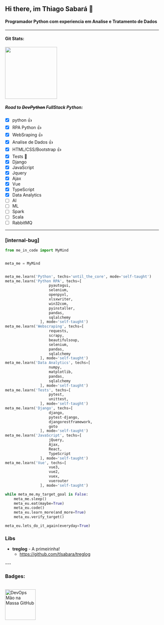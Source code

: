 ## Hi there, im Thiago Sabará 👋
#### Programador Python com experiencia em Analise e Tratamento de Dados 
---

#### Git Stats:
<div align="left">
  <a href="https://www.linkedin.com/in/tlsabara/">
  <img height="170em" src="https://github-readme-stats.vercel.app/api?username=tlsabara&show_icons=true&theme=slateorange&include_all_commits=true&count_private=true"/> 
  </a>
</div>

##### Road to ~~DevPython~~ FullStack Python: 
- [x] python :+1:
- [x] RPA Python :+1:
- [x] WebSraping :+1:
- [x] Analise de Dados :+1:
- [x] HTML/CSS/Bootstrap :+1:
- [x] Tests 🎯
- [x] Django
- [x] JavaScript
- [x] Jquery
- [x] Ajax
- [X] Vue
- [x] TypeScript
- [x] Data Analytics
- [ ] AI
- [ ] ML
- [ ] Spark
- [ ] Scala
- [ ] RabbitMQ

---
### [internal-bug]
```python
from me_in_code import MyMind


meta_me = MyMind


meta_me.learn('Python', techs='until_the_core', mode='self-taught')
meta_me.learn('Python RPA', techs=[
                    pyautogui,
                    selenium,
                    openpyxl,
                    xlsxwriter,
                    win32com,
                    pyinstaller,
                    pandas,
                    sqlalchemy
                ], mode='self-taught')
meta_me.learn('Webscraping', techs=[
                    requests,
                    scrapy,
                    beautifulsoup,
                    selenium,
                    pandas,
                    sqlalchemy
                ], mode='self-taught')
meta_me.learn('Data Analytics', techs=[
                    numpy,
                    matplotlib,
                    pandas,
                    sqlalchemy
                ], mode='self-taught')
meta_me.learn('Tests', techs=[
                    pytest,
                    unittest,
                ], mode='self-taught')
meta_me.learn('Django', techs=[
                    django,
                    pytest-django,
                    djangorestframework,
                    goto
                ], mode='self-taught')
meta_me.learn('JavaScript', techs=[
                    jQuery,
                    Ajax,
                    React,
                    TypeScript
                ], mode='self-taught')
meta_me.learn('Vue', techs=[
                    vue3,
                    vue2,
                    vuex,
                    vuerouter
                ], mode='self-taught')

while meta_me.my_target_goal is False:
    meta_me.sleep()
    meta_eu.eat(maybe=True)
    meta_eu.code()
    meta_eu.learn_more(and_more=True)
    meta_eu.verify_target()

meta_eu.lets_do_it_again(everyday=True)

```


### Libs

<div>

  
* **treglog** - A primeirinha!
  * https://github.com/tlsabara/treglog
  
</div>
---

### Badges:

<div>
    <br>
    <a href="https://creds.arruda.io/events/devops_mao_na_massa_github/e3715232-c3c6-4c76-ad49-525bb048b92f">
        <img  height="100em" src="https://creds.arruda.io/events/devops_mao_na_massa_github/badge.png" alt="DevOps Mão na Massa GitHub" title="DevOps Mão na Massa GitHub" />
    </a>
</div>

